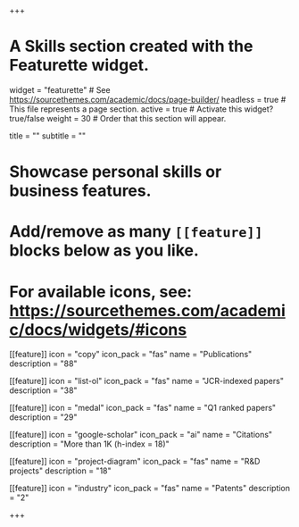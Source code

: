 +++
# A Skills section created with the Featurette widget.
widget = "featurette"  # See https://sourcethemes.com/academic/docs/page-builder/
headless = true  # This file represents a page section.
active = true  # Activate this widget? true/false
weight = 30  # Order that this section will appear.

title = ""
subtitle = ""

# Showcase personal skills or business features.
# 
# Add/remove as many `[[feature]]` blocks below as you like.
# 
# For available icons, see: https://sourcethemes.com/academic/docs/widgets/#icons


[[feature]]
  icon = "copy"
  icon_pack = "fas"
  name = "Publications"
  description = "88"  
  
[[feature]]
  icon = "list-ol"
  icon_pack = "fas"
  name = "JCR-indexed papers"
  description = "38"  
    
[[feature]]
  icon = "medal"
  icon_pack = "fas"
  name = "Q1 ranked papers"
  description = "29"
    
[[feature]]
  icon = "google-scholar"
  icon_pack = "ai"
  name = "Citations"
  description = "More than 1K (h-index = 18)"
  
[[feature]]
  icon = "project-diagram"
  icon_pack = "fas"
  name = "R&D projects"
  description = "18"
  
[[feature]]
  icon = "industry"
  icon_pack = "fas"
  name = "Patents"
  description = "2"
  
      
+++

